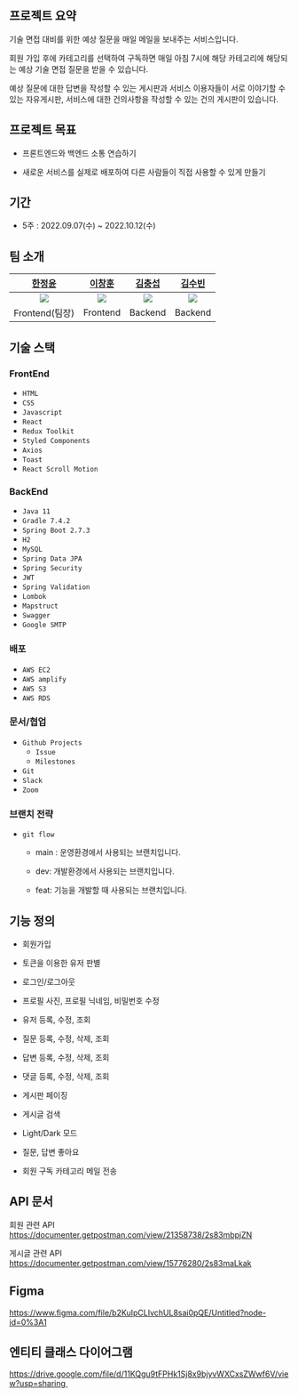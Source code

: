 ## 프로젝트 요약

기술 면접 대비를 위한 예상 질문을 매일 메일을 보내주는 서비스입니다.

회원 가입 후에 카테고리를 선택하여 구독하면 매일 아침 7시에 해당 카테고리에 해당되는 예상 기술 면접 질문을 받을 수 있습니다.

예상 질문에 대한 답변을 작성할 수 있는 게시판과 서비스 이용자들이 서로 이야기할 수 있는 자유게시판, 서비스에 대한 건의사항을 작성할 수 있는 건의 게시판이 있습니다.

## 프로젝트 목표

- 프론트엔드와 백엔드 소통 연습하기
  
- 새로운 서비스를 실제로 배포하여 다른 사람들이 직접 사용할 수 있게 만들기
  

## 기간

- 5주 : 2022.09.07(수) ~ 2022.10.12(수)

## 팀 소개

| [한정윤](https://github.com/JungYunHan) | [이창훈](https://github.com/anotheranotherhoon) | [김충섭](https://github.com/kchs94) | [김수빈](https://github.com/soobinkim-kor) |
| :---: | :---: | :---: | :---: |
| ![](https://github.com/JungYunHan.png) | ![](https://github.com/anotheranotherhoon.png) | ![](https://github.com/kchs94.png) | ![](https://github.com/soobinkim-kor.png) |
| Frontend(팀장) | Frontend | Backend | Backend |

## 기술 스택

### FrontEnd

- `HTML`
- `CSS`
- `Javascript`
- `React`
- `Redux Toolkit`
- `Styled Components`
- `Axios`
- `Toast`
- `React Scroll Motion`

### **BackEnd**

- `Java 11`
- `Gradle 7.4.2`
- `Spring Boot 2.7.3`
- `H2`
- `MySQL`
- `Spring Data JPA`
- `Spring Security`
- `JWT`
- `Spring Validation`
- `Lombok`
- `Mapstruct`
- `Swagger`
- `Google SMTP`

### **배포**
- `AWS EC2`
- `AWS amplify`
- `AWS S3`
- `AWS RDS`

### **문서/협업**

- `Github Projects`
  - `Issue`
  - `Milestones`
- `Git`
- `Slack`
- `Zoom`

### 브랜치 전략

- `git flow`
  
  - main : 운영환경에서 사용되는 브랜치입니다.
    
  - dev: 개발환경에서 사용되는 브랜치입니다.
    
  - feat: 기능을 개발할 때 사용되는 브랜치입니다.
    

## 기능 정의

- 회원가입
  
- 토큰을 이용한 유저 판별
  
- 로그인/로그아웃

- 프로필 사진, 프로필 닉네임, 비밀번호 수정 
  
- 유저 등록, 수정, 조회

- 질문 등록, 수정, 삭제, 조회

- 답변 등록, 수정, 삭제, 조회

- 댓글 등록, 수정, 삭제, 조회

- 게시판 페이징

- 게시글 검색

- Light/Dark 모드

- 질문, 답변 좋아요

- 회원 구독 카테고리 메일 전송

## API 문서
회원 관련 API
https://documenter.getpostman.com/view/21358738/2s83mbpjZN

게시글 관련 API
https://documenter.getpostman.com/view/15776280/2s83maLkak

## Figma
https://www.figma.com/file/b2KuIpCLIvchUL8sai0pQE/Untitled?node-id=0%3A1

## 엔티티 클래스 다이어그램
https://drive.google.com/file/d/11KQgu9tFPHk1Sj8x9bjyvWXCxsZWwf6V/view?usp=sharing 
